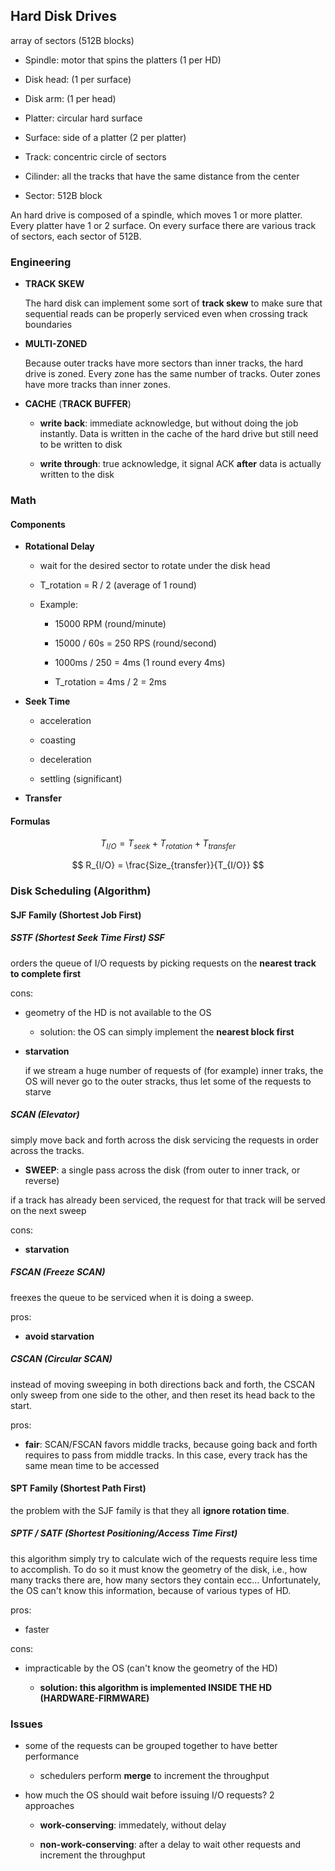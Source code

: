 ## Hard Disk Drives

array of sectors (512B blocks)

- Spindle: motor that spins the platters (1 per HD)

- Disk head: (1 per surface)

- Disk arm: (1 per head)

- Platter: circular hard surface

- Surface: side of a platter (2 per platter)

- Track: concentric circle of sectors

- Cilinder: all the tracks that have the same distance from the center

- Sector: 512B block

An hard drive is composed of a spindle, which moves 1 or more platter. Every platter have 1 or 2 surface. On every surface there are various track of sectors, each sector of 512B.

### Engineering

- **TRACK SKEW**
  
  The hard disk can implement some sort of **track skew** to make sure that sequential reads can be properly serviced even when crossing track boundaries

- **MULTI-ZONED**
  
  Because outer tracks have more sectors than inner tracks, the hard drive is zoned. Every zone has the same number of tracks. Outer zones have more tracks than inner zones.

- **CACHE** (**TRACK BUFFER**)
  
  - **write back**: immediate acknowledge, but without doing the job instantly. Data is written in the cache of the hard drive but still need to be written to disk
  
  - **write through**: true acknowledge, it signal ACK **after** data is actually written to the disk

### Math

#### Components

- **Rotational Delay**
  
  - wait for the desired sector to rotate under the disk head
  
  - T_rotation = R / 2 (average of 1 round)
  
  - Example:
    
    - 15000 RPM (round/minute)
    
    - 15000 / 60s = 250 RPS (round/second)
    
    - 1000ms / 250 = 4ms (1 round every 4ms)
    
    - T_rotation = 4ms / 2 = 2ms

- **Seek Time**
  
  - acceleration
  
  - coasting
  
  - deceleration
  
  - settling (significant)

- **Transfer**

#### Formulas

$$
T_{I/O} = T_{seek} + T_{rotation} + T_{transfer}
$$

$$
R_{I/O} = \frac{Size_{transfer}}{T_{I/O}}
$$

### Disk Scheduling (Algorithm)

#### SJF Family (Shortest Job First)

##### SSTF (Shortest Seek Time First) SSF

orders the queue of I/O requests by picking requests on the **nearest track to complete first**

cons:

- geometry of the HD is not available to the OS
  
  - solution: the OS can simply implement the **nearest block first**

- **starvation**
  
  if we stream a huge number of requests of (for example) inner traks, the OS will never go to the outer stracks, thus let some of the requests to starve

##### SCAN (Elevator)

simply move back and forth across the disk servicing the requests in order across the tracks.

- **SWEEP**: a single pass across the disk (from outer to inner track, or reverse)

if a track has already been serviced, the request for that track will be served on the next sweep

cons:

- **starvation**

##### FSCAN (Freeze SCAN)

freexes the queue to be serviced when it is doing a sweep.

pros:

- **avoid starvation** 

##### CSCAN (Circular SCAN)

instead of moving sweeping in both directions back and forth, the CSCAN only sweep from one side to the other, and then reset its head back to the start.

pros:

- **fair**: SCAN/FSCAN favors middle tracks, because going back and forth requires to pass from middle tracks. In this case, every track has the same mean time to be accessed

#### SPT Family (Shortest Path First)

the problem with the SJF family is that they all **ignore rotation time**.

##### SPTF / SATF (Shortest Positioning/Access Time First)

this algorithm simply try to calculate wich of the requests require less time to accomplish. To do so it must know the geometry of the disk, i.e., how many tracks there are, how many sectors they contain ecc... Unfortunately, the OS can't know this information, because of various types of HD.

pros:

- faster

cons:

- impracticable by the OS (can't know the geometry of the HD)
  
  - **solution: this algorithm is implemented INSIDE THE HD (HARDWARE-FIRMWARE)**

### Issues

- some of the requests can be grouped together to have better performance
  
  - schedulers perform **merge** to increment the throughput

- how much the OS should wait before issuing I/O requests? 2 approaches
  
  - **work-conserving**: immedately, without delay
  
  - **non-work-conserving**: after a delay to wait other requests and increment the throughput
